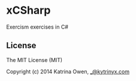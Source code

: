 # xCSharp

Exercism exercises in C#

## License

The MIT License (MIT)

Copyright (c) 2014 Katrina Owen, _@kytrinyx.com
